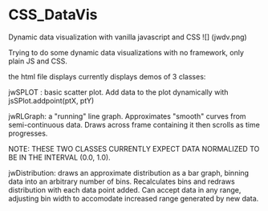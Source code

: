 # CSS_DataVis
Dynamic data visualization with vanilla javascript and CSS
![] (jwdv.png)

Trying to do some dynamic data visualizations with no framework, only plain JS and CSS. 

the html file displays currently displays demos of 3 classes:

jwSPLOT : basic scatter plot. Add data to the plot dynamically with jsSPlot.addpoint(ptX, ptY)

jwRLGraph: a "running" line graph. Approximates "smooth" curves from semi-continuous data. Draws across frame containing it then scrolls as time progresses. 

NOTE: THESE TWO CLASSES CURRENTLY EXPECT DATA NORMALIZED TO BE IN THE INTERVAL (0.0, 1.0). 

jwDistribution: draws an approximate distribution as a bar graph, binning data into an arbitrary number of bins. Recalculates bins and redraws distribution with each data point added. Can accept data in any range, adjusting bin width to accomodate increased range generated by new data. 
